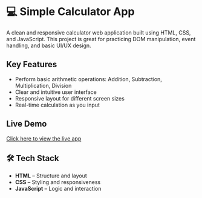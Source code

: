 # 💻 Simple Calculator App

A clean and responsive calculator web application built using HTML, CSS, and JavaScript.
This project is great for practicing DOM manipulation, event handling, and basic UI/UX design.

## Key Features

- Perform basic arithmetic operations: Addition, Subtraction, Multiplication, Division
- Clear and intuitive user interface
- Responsive layout for different screen sizes
- Real-time calculation as you input

## Live Demo 

[Click here to view the live app](https://omarasim6.github.io/To-Do-List-App/)

## 🛠️ Tech Stack

- **HTML** – Structure and layout
- **CSS** – Styling and responsiveness
- **JavaScript** – Logic and interaction


